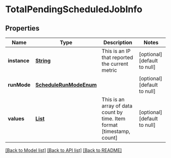 # TotalPendingScheduledJobInfo
## Properties

Name | Type | Description | Notes
------------ | ------------- | ------------- | -------------
**instance** | [**String**](string.md) | This is an IP that reported the current metric | [optional] [default to null]
**runMode** | [**ScheduleRunModeEnum**](ScheduleRunModeEnum.md) |  | [optional] [default to null]
**values** | [**List**](array.md) | This is an array of data count by time. Item format [timestamp, count] | [optional] [default to null]

[[Back to Model list]](../README.md#documentation-for-models) [[Back to API list]](../README.md#documentation-for-api-endpoints) [[Back to README]](../README.md)

